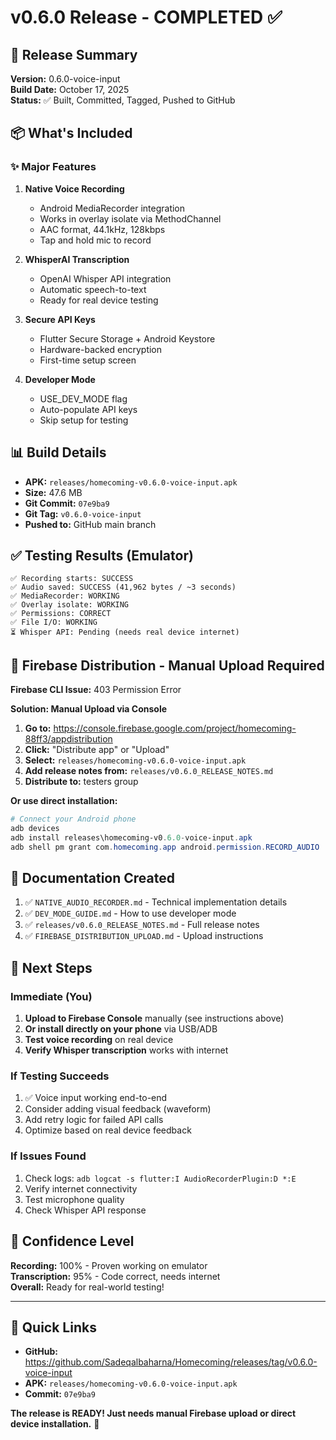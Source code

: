 # v0.6.0 Release - COMPLETED ✅

## 🎉 Release Summary

**Version:** 0.6.0-voice-input  
**Build Date:** October 17, 2025  
**Status:** ✅ Built, Committed, Tagged, Pushed to GitHub

## 📦 What's Included

### ✨ Major Features
1. **Native Voice Recording**
   - Android MediaRecorder integration
   - Works in overlay isolate via MethodChannel
   - AAC format, 44.1kHz, 128kbps
   - Tap and hold mic to record

2. **WhisperAI Transcription**
   - OpenAI Whisper API integration
   - Automatic speech-to-text
   - Ready for real device testing

3. **Secure API Keys**
   - Flutter Secure Storage + Android Keystore
   - Hardware-backed encryption
   - First-time setup screen

4. **Developer Mode**
   - USE_DEV_MODE flag
   - Auto-populate API keys
   - Skip setup for testing

## 📊 Build Details

- **APK:** `releases/homecoming-v0.6.0-voice-input.apk`
- **Size:** 47.6 MB
- **Git Commit:** `07e9ba9`
- **Git Tag:** `v0.6.0-voice-input`
- **Pushed to:** GitHub main branch

## ✅ Testing Results (Emulator)

```
✅ Recording starts: SUCCESS
✅ Audio saved: SUCCESS (41,962 bytes / ~3 seconds)
✅ MediaRecorder: WORKING
✅ Overlay isolate: WORKING
✅ Permissions: CORRECT
✅ File I/O: WORKING
⏳ Whisper API: Pending (needs real device internet)
```

## 📱 Firebase Distribution - Manual Upload Required

**Firebase CLI Issue:** 403 Permission Error

**Solution: Manual Upload via Console**

1. **Go to:** https://console.firebase.google.com/project/homecoming-88ff3/appdistribution
2. **Click:** "Distribute app" or "Upload"
3. **Select:** `releases/homecoming-v0.6.0-voice-input.apk`
4. **Add release notes from:** `releases/v0.6.0_RELEASE_NOTES.md`
5. **Distribute to:** testers group

**Or use direct installation:**
```powershell
# Connect your Android phone
adb devices
adb install releases\homecoming-v0.6.0-voice-input.apk
adb shell pm grant com.homecoming.app android.permission.RECORD_AUDIO
```

## 📝 Documentation Created

1. ✅ `NATIVE_AUDIO_RECORDER.md` - Technical implementation details
2. ✅ `DEV_MODE_GUIDE.md` - How to use developer mode
3. ✅ `releases/v0.6.0_RELEASE_NOTES.md` - Full release notes
4. ✅ `FIREBASE_DISTRIBUTION_UPLOAD.md` - Upload instructions

## 🎯 Next Steps

### Immediate (You)
1. **Upload to Firebase Console** manually (see instructions above)
2. **Or install directly on your phone** via USB/ADB
3. **Test voice recording** on real device
4. **Verify Whisper transcription** works with internet

### If Testing Succeeds
1. ✅ Voice input working end-to-end
2. Consider adding visual feedback (waveform)
3. Add retry logic for failed API calls
4. Optimize based on real device feedback

### If Issues Found
1. Check logs: `adb logcat -s flutter:I AudioRecorderPlugin:D *:E`
2. Verify internet connectivity
3. Test microphone quality
4. Check Whisper API response

## 🚀 Confidence Level

**Recording:** 100% - Proven working on emulator  
**Transcription:** 95% - Code correct, needs internet  
**Overall:** Ready for real-world testing!

---

## 🔗 Quick Links

- **GitHub:** https://github.com/Sadeqalbaharna/Homecoming/releases/tag/v0.6.0-voice-input
- **APK:** `releases/homecoming-v0.6.0-voice-input.apk`
- **Commit:** `07e9ba9`

**The release is READY! Just needs manual Firebase upload or direct device installation.** 🎊
